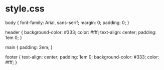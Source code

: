 # style.css
body {
    font-family: Arial, sans-serif;
    margin: 0;
    padding: 0;
}

header {
    background-color: #333;
    color: #fff;
    text-align: center;
    padding: 1em 0;
}

main {
    padding: 2em;
}

footer {
    text-align: center;
    padding: 1em 0;
    background-color: #333;
    color: #fff;
}
